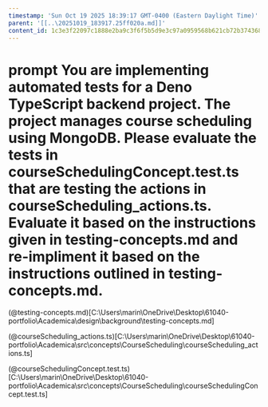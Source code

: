 ```yaml
---
timestamp: 'Sun Oct 19 2025 18:39:17 GMT-0400 (Eastern Daylight Time)'
parent: '[[..\20251019_183917.25ff020a.md]]'
content_id: 1c3e3f22097c1888e2ba9c3f6f5b5d9e3c97a0959568b621cb72b374368cb590
---
```


# prompt You are implementing automated tests for a **Deno TypeScript backend project**.  The project manages course scheduling using MongoDB. Please evaluate the tests in courseSchedulingConcept.test.ts that are testing the actions in courseScheduling\_actions.ts. Evaluate it based on the instructions given in testing-concepts.md and re-impliment it based on the instructions outlined in testing-concepts.md.

(@testing-concepts.md)\[C:\Users\marin\OneDrive\Desktop\61040-portfolio\Academica\design\background\testing-concepts.md]

(@courseScheduling\_actions.ts)\[C:\Users\marin\OneDrive\Desktop\61040-portfolio\Academica\src\concepts\CourseScheduling\courseScheduling\_actions.ts]

(@courseSchedulingConcept.test.ts)\[C:\Users\marin\OneDrive\Desktop\61040-portfolio\Academica\src\concepts\CourseScheduling\courseSchedulingConcept.test.ts]
